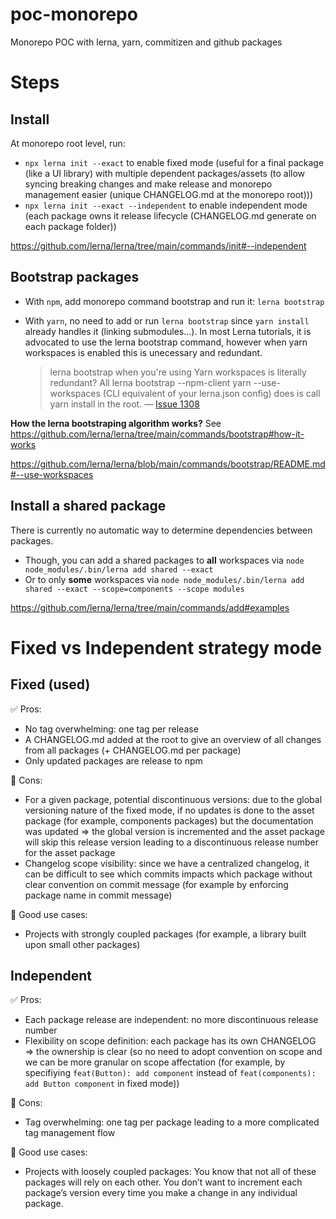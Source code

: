 # poc-monorepo

Monorepo POC with lerna, yarn, commitizen and github packages

# Steps

## Install

At monorepo root level, run:

- `npx lerna init --exact` to enable fixed mode (useful for a final package (like a UI library) with multiple dependent packages/assets (to allow syncing breaking changes and make release and monorepo management easier (unique CHANGELOG.md at the monorepo root)))
- `npx lerna init --exact --independent` to enable independent mode (each package owns it release lifecycle (CHANGELOG.md generate on each package folder))

https://github.com/lerna/lerna/tree/main/commands/init#--independent

## Bootstrap packages

- With `npm`, add monorepo command bootstrap and run it: `lerna bootstrap`

- With `yarn`, no need to add or run `lerna bootstrap` since `yarn install` already handles it (linking submodules...). In most Lerna tutorials, it is advocated to use the lerna bootstrap command, however when yarn workspaces is enabled this is unecessary and redundant.
  > lerna bootstrap when you're using Yarn workspaces is literally redundant? All lerna bootstrap --npm-client yarn --use-workspaces (CLI equivalent of your lerna.json config) does is call yarn install in the root. — [Issue 1308](https://github.com/lerna/lerna/issues/1308#issuecomment-370848535)

**How the lerna bootstraping algorithm works?** See https://github.com/lerna/lerna/tree/main/commands/bootstrap#how-it-works

https://github.com/lerna/lerna/blob/main/commands/bootstrap/README.md#--use-workspaces

## Install a shared package

There is currently no automatic way to determine dependencies between packages.

- Though, you can add a shared packages to **all** workspaces via `node node_modules/.bin/lerna add shared --exact`
- Or to only **some** workspaces via `node node_modules/.bin/lerna add shared --exact --scope=components --scope modules`

https://github.com/lerna/lerna/tree/main/commands/add#examples

# Fixed vs Independent strategy mode

## Fixed (used)

✅ Pros:

- No tag overwhelming: one tag per release
- A CHANGELOG.md added at the root to give an overview of all changes from all packages (+ CHANGELOG.md per package)
- Only updated packages are release to npm

🛑 Cons:

- For a given package, potential discontinuous versions: due to the global versioning nature of the fixed mode, if no updates is done to the asset package (for example, components packages) but the documentation was updated => the global version is incremented and the asset package will skip this release version leading to a discontinuous release number for the asset package
- Changelog scope visibility: since we have a centralized changelog, it can be difficult to see which commits impacts which package without clear convention on commit message (for example by enforcing package name in commit message)

🎯 Good use cases:

- Projects with strongly coupled packages (for example, a library built upon small other packages)

## Independent

✅ Pros:

- Each package release are independent: no more discontinuous release number
- Flexibility on scope definition: each package has its own CHANGELOG => the ownership is clear (so no need to adopt convention on scope and we can be more granular on scope affectation (for example, by specifiying `feat(Button): add component` instead of `feat(components): add Button component` in fixed mode))

🛑 Cons:

- Tag overwhelming: one tag per package leading to a more complicated tag management flow

🎯 Good use cases:

- Projects with loosely coupled packages:
  You know that not all of these packages will rely on each other. You don’t want to increment each package’s version every time you make a change in any individual package.

